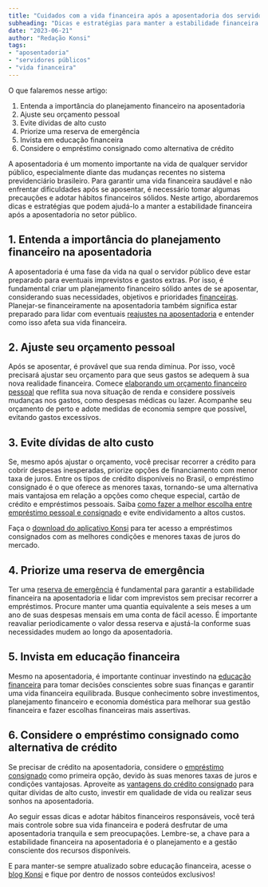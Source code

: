 ```yaml
---
title: "Cuidados com a vida financeira após a aposentadoria dos servidores públicos"
subheading: "Dicas e estratégias para manter a estabilidade financeira após se aposentar no setor público"
date: "2023-06-21"
author: "Redação Konsi"
tags:
- "aposentadoria"
- "servidores públicos"
- "vida financeira"
---
```


O que falaremos nesse artigo:

1. Entenda a importância do planejamento financeiro na aposentadoria
2. Ajuste seu orçamento pessoal
3. Evite dívidas de alto custo
4. Priorize uma reserva de emergência
5. Invista em educação financeira
6. Considere o empréstimo consignado como alternativa de crédito

A aposentadoria é um momento importante na vida de qualquer servidor público, especialmente diante das mudanças recentes no sistema previdenciário brasileiro. Para garantir uma vida financeira saudável e não enfrentar dificuldades após se aposentar, é necessário tomar algumas precauções e adotar hábitos financeiros sólidos. Neste artigo, abordaremos dicas e estratégias que podem ajudá-lo a manter a estabilidade financeira após a aposentadoria no setor público.

## 1. Entenda a importância do planejamento financeiro na aposentadoria

A aposentadoria é uma fase da vida na qual o servidor público deve estar preparado para eventuais imprevistos e gastos extras. Por isso, é fundamental criar um planejamento financeiro sólido antes de se aposentar, considerando suas necessidades, objetivos e prioridades [financeiras](/como-montar-um-planejamento-financeiro-de-longo-prazo-para-servidores-pblicos.md). Planejar-se financeiramente na aposentadoria também significa estar preparado para lidar com eventuais [reajustes na aposentadoria](/aposentadoria-do-servidor-publico-sp-saiba-mais-sobre-o-reajuste.md) e entender como isso afeta sua vida financeira.

## 2. Ajuste seu orçamento pessoal

Após se aposentar, é provável que sua renda diminua. Por isso, você precisará ajustar seu orçamento para que seus gastos se adequem à sua nova realidade financeira. Comece [elaborando um orçamento financeiro pessoal](/como-criar-e-seguir-um-oramento-financeiro-pessoal-para-servidores-pblicos.md) que reflita sua nova situação de renda e considere possíveis mudanças nos gastos, como despesas médicas ou lazer. Acompanhe seu orçamento de perto e adote medidas de economia sempre que possível, evitando gastos excessivos.

## 3. Evite dívidas de alto custo

Se, mesmo após ajustar o orçamento, você precisar recorrer a crédito para cobrir despesas inesperadas, priorize opções de financiamento com menor taxa de juros. Entre os tipos de crédito disponíveis no Brasil, o empréstimo consignado é o que oferece as menores taxas, tornando-se uma alternativa mais vantajosa em relação a opções como cheque especial, cartão de crédito e empréstimos pessoais. Saiba [como fazer a melhor escolha entre empréstimo pessoal e consignado](/como-escolher-entre-emprstimo-pessoal-e-consignado-guia-para-servidores-pblicos.md) e evite endividamento a altos custos.

Faça o [download do aplicativo Konsi](http://konsi.com.br/download) para ter acesso a empréstimos consignados com as melhores condições e menores taxas de juros do mercado.

## 4. Priorize uma reserva de emergência

Ter uma [reserva de emergência](/a-importncia-da-reserva-de-emergncia-e-como-constru-la-com-inteligncia-financeira.md) é fundamental para garantir a estabilidade financeira na aposentadoria e lidar com imprevistos sem precisar recorrer a empréstimos. Procure manter uma quantia equivalente a seis meses a um ano de suas despesas mensais em uma conta de fácil acesso. É importante reavaliar periodicamente o valor dessa reserva e ajustá-la conforme suas necessidades mudem ao longo da aposentadoria.

## 5. Invista em educação financeira

Mesmo na aposentadoria, é importante continuar investindo na [educação financeira](/a-importncia-da-educao-financeira-para-servidores-pblicos-e-como-implement-la-em-sua-vida.md) para tomar decisões conscientes sobre suas finanças e garantir uma vida financeira equilibrada. Busque conhecimento sobre investimentos, planejamento financeiro e economia doméstica para melhorar sua gestão financeira e fazer escolhas financeiras mais assertivas.

## 6. Considere o empréstimo consignado como alternativa de crédito

Se precisar de crédito na aposentadoria, considere o [empréstimo consignado](/crdito-consignado-como-utiliz-lo-para-melhorar-sua-vida-financeira.md) como primeira opção, devido às suas menores taxas de juros e condições vantajosas. Aproveite as [vantagens do crédito consignado](/vantagens-do-credito-consignado-por-que-escolher.md) para quitar dívidas de alto custo, investir em qualidade de vida ou realizar seus sonhos na aposentadoria.

Ao seguir essas dicas e adotar hábitos financeiros responsáveis, você terá mais controle sobre sua vida financeira e poderá desfrutar de uma aposentadoria tranquila e sem preocupações. Lembre-se, a chave para a estabilidade financeira na aposentadoria é o planejamento e a gestão consciente dos recursos disponíveis.

E para manter-se sempre atualizado sobre educação financeira, acesse o [blog Konsi](https://konsi.com.br/postagens) e fique por dentro de nossos conteúdos exclusivos!